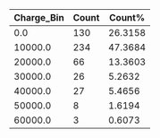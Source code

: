 | Charge_Bin | Count | Count% |
| ---------- | ----- | ------ |
| 0.0 | 130 | 26.3158 |
| 10000.0 | 234 | 47.3684 |
| 20000.0 | 66 | 13.3603 |
| 30000.0 | 26 | 5.2632 |
| 40000.0 | 27 | 5.4656 |
| 50000.0 | 8 | 1.6194 |
| 60000.0 | 3 | 0.6073 |
